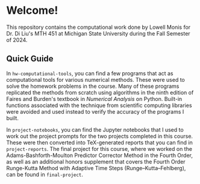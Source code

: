 # Welcome!

This repository contains the computational work done by Lowell Monis for Dr. Di Liu's MTH 451 at Michigan State University during the Fall Semester of 2024.

## Quick Guide

In `hw-computational-tools`, you can find a few programs that act as computational tools for various numerical methods. These were used to solve the homework problems in the course. Many of these programs replicated the methods from scratch using algorithms in the ninth edition of Faires and Burden's textbook in _Numerical Analysis_ on Python. Built-in functions associated with the technique from scientific computing libraries were avoided and used instead to verify the accuracy of the programs I built.

In `project-notebooks`, you can find the Jupyter notebooks that I used to work out the project prompts for the two projects completed in this course. These were then converted into TeX-generated reports that you can find in `project-reports`. The final project for this course, where we worked on the Adams-Bashforth-Moulton Predictor Corrector Method in the Fourth Order, as well as an additional honors supplement that covers the Fourth Order Runge-Kutta Method with Adaptive Time Steps (Runge–Kutta–Fehlberg), can be found in `final-project`.
